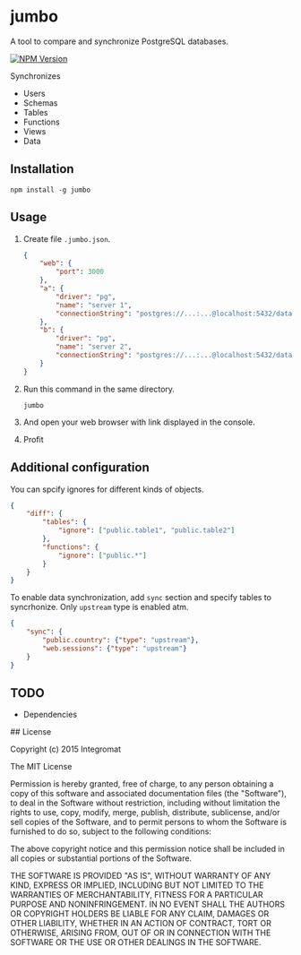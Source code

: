 # jumbo

A tool to compare and synchronize PostgreSQL databases.

[![NPM Version][npm-image]][npm-url]

Synchronizes
* Users
* Schemas
* Tables
* Functions
* Views
* Data

## Installation

    npm install -g jumbo

## Usage

1. Create file `.jumbo.json`.

	```json
	{
		"web": {
			"port": 3000
		},
		"a": {
			"driver": "pg",
			"name": "server 1",
			"connectionString": "postgres://...:...@localhost:5432/database"
		},
		"b": {
			"driver": "pg",
			"name": "server 2",
			"connectionString": "postgres://...:...@localhost:5432/database"
		}
	}
	```

2. Run this command in the same directory.

	```shell
	jumbo
	```

3. And open your web browser with link displayed in the console.

4. Profit

## Additional configuration

You can spcify ignores for different kinds of objects.

```json
{
	"diff": {
		"tables": {
			"ignore": ["public.table1", "public.table2"]
		},
		"functions": {
			"ignore": ["public.*"]
		}
	}
}
```

To enable data synchronization, add `sync` section and specify tables to syncrhonize. Only `upstream` type is enabled atm.

```json
{
	"sync": {
		"public.country": {"type": "upstream"},
		"web.sessions": {"type": "upstream"}
	}
}
```

## TODO

- Dependencies

<a name="license" />
## License

Copyright (c) 2015 Integromat

The MIT License

Permission is hereby granted, free of charge, to any person obtaining a copy of this software and associated documentation files (the "Software"), to deal in the Software without restriction, including without limitation the rights to use, copy, modify, merge, publish, distribute, sublicense, and/or sell copies of the Software, and to permit persons to whom the Software is furnished to do so, subject to the following conditions:

The above copyright notice and this permission notice shall be included in all copies or substantial portions of the Software.

THE SOFTWARE IS PROVIDED "AS IS", WITHOUT WARRANTY OF ANY KIND, EXPRESS OR IMPLIED, INCLUDING BUT NOT LIMITED TO THE WARRANTIES OF MERCHANTABILITY, FITNESS FOR A PARTICULAR PURPOSE AND NONINFRINGEMENT. IN NO EVENT SHALL THE AUTHORS OR COPYRIGHT HOLDERS BE LIABLE FOR ANY CLAIM, DAMAGES OR OTHER LIABILITY, WHETHER IN AN ACTION OF CONTRACT, TORT OR OTHERWISE, ARISING FROM, OUT OF OR IN CONNECTION WITH THE SOFTWARE OR THE USE OR OTHER DEALINGS IN THE SOFTWARE.

[npm-image]: https://img.shields.io/npm/v/jumbo.svg?style=flat-square
[npm-url]: https://www.npmjs.com/package/jumbo
